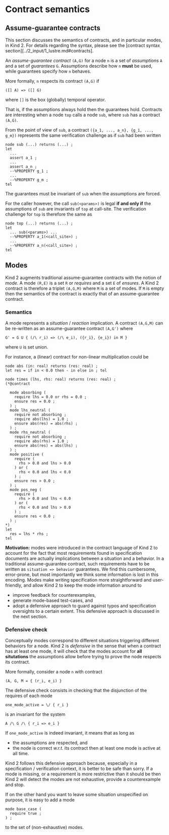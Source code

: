 # Contract semantics




## Assume-guarantee contracts

This section discusses the semantics of contracts, and in particular modes, in
Kind 2. For details regarding the syntax, please see the
[contract syntax section][../2_input/1_lustre.md#contracts].

An *assume-guarantee contract* `(A,G)` for a node `n` is a set of *assumptions*
`A` and a set of *guarantees* `G`. Assumptions describe how `n` **must** be
used, while guarantees specify how `n` behaves.

More formally, `n` respects its contract `(A,G)` if
```
([] A) => ([] G)
```
where `[]` is the box (globally) temporal operator.

That is, if the assumptions always hold then the guarantees hold. Contracts are
interesting when a node `top` calls a node `sub`, where `sub` has a contract
`(A,G)`.


From the point of view of `sub`, a contract
`({a_1, ..., a_n}, {g_1, ..., g_m})` represents the same verification
challenge as if `sub` had been written
```
node sub (...) returns (...) ;
let
  ...
  assert a_1 ;
  ...
  assert a_n ;
  --%PROPERTY g_1 ;
  ...
  --%PROPERTY g_m ;
tel
```
The guarantees must be invariant of `sub` when the assumptions are forced.


For the caller however, the call `sub(<params>)` is legal **if and only if**
the assumptions of `sub` are invariants of `top` at call-site. The verification
challenge for `top` is therefore the same as
```
node top (...) returns (...) ;
let
  ... sub(<params>) ...
  --%PROPERTY a_1(<call_site>) ;
  ...
  --%PROPERTY a_n(<call_site>) ;
tel
```


## Modes

Kind 2 augments traditional assume-guarantee contracts with the notion of
*mode*. A mode `(R,E)` is a set `R` or *requires* and a set `E` of *ensures*.
A Kind 2 contract is therefore a triplet `(A,G,M)` where `M` is a set of modes.
If `M` is empty then the semantics of the contract is exactly that of an
assume-guarantee contract.


### Semantics

A mode represents a *situation* / *reaction* implication. A contract `(A,G,M)`
can be re-written as an assume-guarantee contract `(A,G')` where
```
G' = G U { (/\ r_i) => (/\ e_i), ({r_i}, {e_i}) in M }
```
where `U` is set union.

For instance, a (linear) contract for non-linear multiplication could be
```
node abs (in: real) returns (res: real) ;
let res = if in < 0.0 then - in else in ; tel

node times (lhs, rhs: real) returns (res: real) ;
(*@contract

  mode absorbing (
    require lhs = 0.0 or rhs = 0.0 ;
    ensure res = 0.0 ;
  ) ;
  mode lhs_neutral (
    require not absorbing ;
    require abs(lhs) = 1.0 ;
    ensure abs(res) = abs(rhs) ;
  ) ;
  mode rhs_neutral (
    require not absorbing ;
    require abs(rhs) = 1.0 ;
    ensure abs(res) = abs(lhs) ;
  ) ;
  mode positive (
    require (
      rhs > 0.0 and lhs > 0.0
    ) or (
      rhs < 0.0 and lhs < 0.0
    ) ;
    ensure res > 0.0 ;
  ) ;
  mode pos_neg (
    require (
      rhs > 0.0 and lhs < 0.0
    ) or (
      rhs < 0.0 and lhs > 0.0
    ) ;
    ensure res < 0.0 ;
  ) ;
*)
let
  res = lhs * rhs ;
tel
```

**Motivation:** modes were introduced in the contract language of Kind 2 to
account for the fact that most requirements found in specification documents
are actually implications between a situation and a behavior.
In a traditional assume-guarantee contract, such requirements have to be
written as `situation => behavior` guarantees. We find this cumbersome,
error-prone, but most importantly we think some information is lost in this
encoding.
Modes make writing specification more straightforward and user-friendly, and
allow Kind 2 to keep the mode information around to
* improve feedback for counterexamples,
* generate mode-based test-cases, and
* adopt a defensive approach to guard against typos and specification
  oversights to a certain extent.
This defensive approach is discussed in the next section.


### Defensive check

Conceptually modes correspond to different situations triggering different
behaviors for a node. Kind 2 is *defensive* in the sense that when a contract
has at least one mode, it will check that the modes account for **all
situtations** the assumptions allow before trying to prove the node respects
its contract.

More formally, consider a node `n` with contract
```
(A, G, M = { (r_i, e_i) }
```
The defensive check consists in checking that the disjunction of the requires
of each mode
```
one_mode_active = \/ { r_i }
```
is an invariant for the system
```
A /\ G /\ { r_i => e_i }
```
If `one_mode_active` is indeed invariant, it means that as long as
* the assumptions are respected, and
* the node is correct *w.r.t.* its contract
then at least one mode is active at all time.


Kind 2 follows this defensive approach because, especially in a specification /
verification context, it is better to be safe than sorry.
If a mode is missing, or a requirement is more restrictive than it should be
then Kind 2 will detect the modes are not exhaustive, provide a counterexample
and stop.


If on the other hand you want to leave some situation unspecified on purpose,
it is easy to add a mode
```
mode base_case (
  require true ;
) ;
```
to the set of (non-exhaustive) modes.
